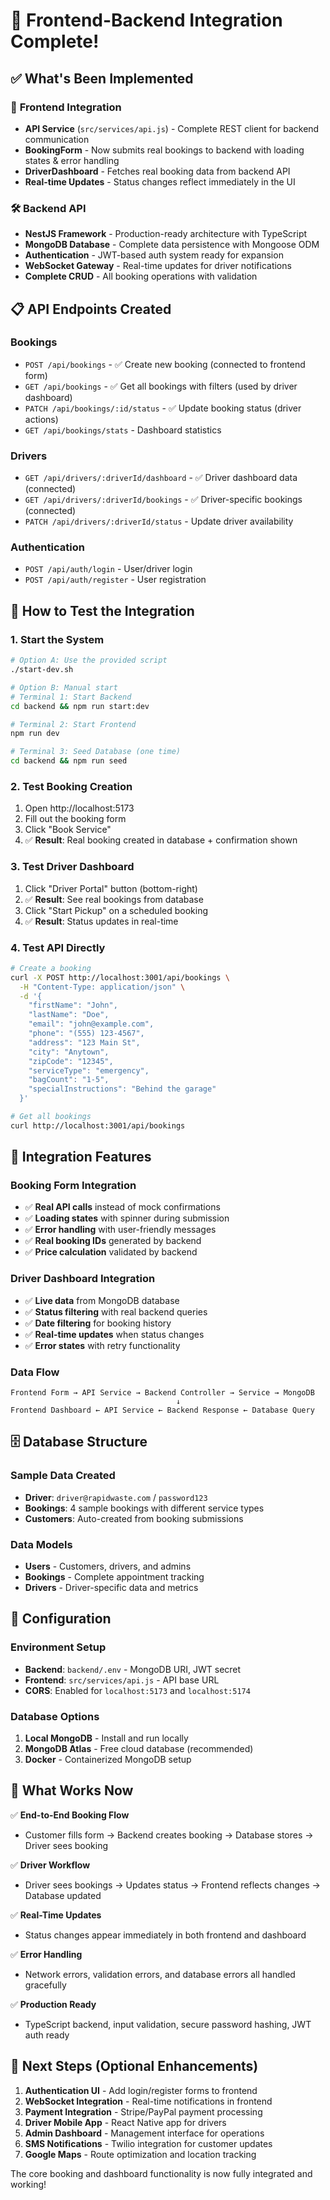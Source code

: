 # 🔗 Frontend-Backend Integration Complete!

## ✅ What's Been Implemented

### 🎯 **Frontend Integration**
- **API Service** (`src/services/api.js`) - Complete REST client for backend communication
- **BookingForm** - Now submits real bookings to backend with loading states & error handling
- **DriverDashboard** - Fetches real booking data from backend API
- **Real-time Updates** - Status changes reflect immediately in the UI

### 🛠️ **Backend API**
- **NestJS Framework** - Production-ready architecture with TypeScript
- **MongoDB Database** - Complete data persistence with Mongoose ODM
- **Authentication** - JWT-based auth system ready for expansion
- **WebSocket Gateway** - Real-time updates for driver notifications
- **Complete CRUD** - All booking operations with validation

## 📋 **API Endpoints Created**

### Bookings
- `POST /api/bookings` - ✅ Create new booking (connected to frontend form)
- `GET /api/bookings` - ✅ Get all bookings with filters (used by driver dashboard)
- `PATCH /api/bookings/:id/status` - ✅ Update booking status (driver actions)
- `GET /api/bookings/stats` - Dashboard statistics

### Drivers
- `GET /api/drivers/:driverId/dashboard` - ✅ Driver dashboard data (connected)
- `GET /api/drivers/:driverId/bookings` - ✅ Driver-specific bookings (connected)
- `PATCH /api/drivers/:driverId/status` - Update driver availability

### Authentication
- `POST /api/auth/login` - User/driver login
- `POST /api/auth/register` - User registration

## 🚀 **How to Test the Integration**

### 1. **Start the System**
```bash
# Option A: Use the provided script
./start-dev.sh

# Option B: Manual start
# Terminal 1: Start Backend
cd backend && npm run start:dev

# Terminal 2: Start Frontend  
npm run dev

# Terminal 3: Seed Database (one time)
cd backend && npm run seed
```

### 2. **Test Booking Creation**
1. Open http://localhost:5173
2. Fill out the booking form
3. Click "Book Service" 
4. ✅ **Result**: Real booking created in database + confirmation shown

### 3. **Test Driver Dashboard**
1. Click "Driver Portal" button (bottom-right)
2. ✅ **Result**: See real bookings from database
3. Click "Start Pickup" on a scheduled booking
4. ✅ **Result**: Status updates in real-time

### 4. **Test API Directly**
```bash
# Create a booking
curl -X POST http://localhost:3001/api/bookings \
  -H "Content-Type: application/json" \
  -d '{
    "firstName": "John",
    "lastName": "Doe", 
    "email": "john@example.com",
    "phone": "(555) 123-4567",
    "address": "123 Main St",
    "city": "Anytown", 
    "zipCode": "12345",
    "serviceType": "emergency",
    "bagCount": "1-5",
    "specialInstructions": "Behind the garage"
  }'

# Get all bookings
curl http://localhost:3001/api/bookings
```

## 🎯 **Integration Features**

### **Booking Form Integration**
- ✅ **Real API calls** instead of mock confirmations
- ✅ **Loading states** with spinner during submission
- ✅ **Error handling** with user-friendly messages
- ✅ **Real booking IDs** generated by backend
- ✅ **Price calculation** validated by backend

### **Driver Dashboard Integration**
- ✅ **Live data** from MongoDB database
- ✅ **Status filtering** with real backend queries
- ✅ **Date filtering** for booking history
- ✅ **Real-time updates** when status changes
- ✅ **Error states** with retry functionality

### **Data Flow**
```
Frontend Form → API Service → Backend Controller → Service → MongoDB
                                     ↓
Frontend Dashboard ← API Service ← Backend Response ← Database Query
```

## 🗄️ **Database Structure**

### **Sample Data Created**
- **Driver**: `driver@rapidwaste.com` / `password123`
- **Bookings**: 4 sample bookings with different service types
- **Customers**: Auto-created from booking submissions

### **Data Models**
- **Users** - Customers, drivers, and admins
- **Bookings** - Complete appointment tracking
- **Drivers** - Driver-specific data and metrics

## 🔧 **Configuration**

### **Environment Setup**
- **Backend**: `backend/.env` - MongoDB URI, JWT secret
- **Frontend**: `src/services/api.js` - API base URL
- **CORS**: Enabled for `localhost:5173` and `localhost:5174`

### **Database Options**
1. **Local MongoDB** - Install and run locally
2. **MongoDB Atlas** - Free cloud database (recommended)
3. **Docker** - Containerized MongoDB setup

## 🎉 **What Works Now**

✅ **End-to-End Booking Flow**
- Customer fills form → Backend creates booking → Database stores → Driver sees booking

✅ **Driver Workflow** 
- Driver sees bookings → Updates status → Frontend reflects changes → Database updated

✅ **Real-Time Updates**
- Status changes appear immediately in both frontend and dashboard

✅ **Error Handling**
- Network errors, validation errors, and database errors all handled gracefully

✅ **Production Ready**
- TypeScript backend, input validation, secure password hashing, JWT auth ready

## 🚀 **Next Steps** (Optional Enhancements)

1. **Authentication UI** - Add login/register forms to frontend
2. **WebSocket Integration** - Real-time notifications in frontend
3. **Payment Integration** - Stripe/PayPal payment processing
4. **Driver Mobile App** - React Native app for drivers
5. **Admin Dashboard** - Management interface for operations
6. **SMS Notifications** - Twilio integration for customer updates
7. **Google Maps** - Route optimization and location tracking

The core booking and dashboard functionality is now fully integrated and working! 